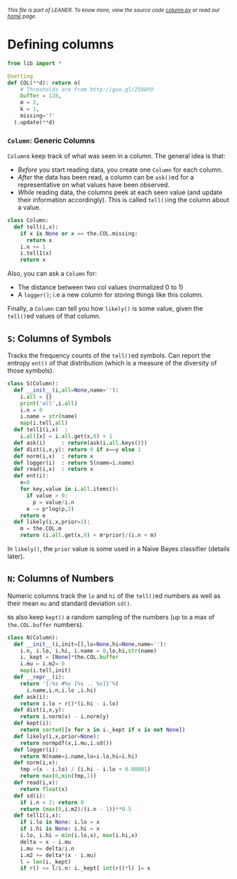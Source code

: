 
<small>_This file is part of LEANER. To know more, view the source code [column.py](../src/column.py) or read our [home](https://github.com/ai-se/leaner) page._</small>


# Defining columns

````python
from lib import *

@setting
def COL(**d): return o(
    # Thresholds are from http://goo.gl/25bAh9
    buffer = 128,
    m = 2,
    k = 1,
    missing='?'
  ).update(**d)

````

### `Column`: Generic Columns

`Column`s keep track of what was seen in a column.
The general idea is that:

+  _Before_ you start reading data,
   you create one `Column` for each column. 
+ _After_ the data has been read, a column can be
   `ask()`ed  for a representative on what
   values have been observed.
+  _While_ reading data, the columns peek at each
   seen value (and update their information accordingly).
   This is called `tell()`ing the column about a value.

````python
class Column:
  def tell(i,x):
    if x is None or x == the.COL.missing:
      return x
    i.n += 1
    i.tell1(x)
    return x
````

Also, you can ask a `Column` for:

+ The distance between two col values (normalized 0 to 1)
+ A `logger()`; i.e
  a new column for storing things like this column.

Finally, a `Column` can tell you how `likely()` is some
value, given the `tell()`ed values of that column.

## `S`: Columns of Symbols

Tracks the frequency counts of the `tell()`ed symbols.
Can report the entropy `ent()` of that distribution
(which is a measure of the diversity of those symbols).

````python
class S(Column): 
  def __init__(i,all=None,name=''): 
    i.all = {}
    print('all',i.all)
    i.n = 0
    i.name = str(name)
    map(i.tell,all)
  def tell1(i,x)  : 
    i.all[x] = i.all.get(x,0) + 1
  def ask(i)     : return(ask(i.all.keys()))
  def dist(i,x,y): return 0 if x==y else 1
  def norm(i,x)  : return x
  def logger(i)  : return S(name=i.name)
  def read(i,x)  : return x
  def ent(i):
    e=0
    for key,value in i.all.items():
      if value > 0:
        p = value/i.n
      e -= p*log(p,2)
    return e
  def likely(i,x,prior=1):
    m = the.COL.m
    return (i.all.get(x,0) + m*prior)/(i.n + m)
````
    
In `likely()`, the `prior` value is some used in a Naive Bayes
classifier (details later).


## `N`: Columns of Numbers

Numeric columns track the `lo` and `hi` of the `tell()`ed
numbers as well as their mean `mu` and standard deviation
`sd()`.

`N`s  also keep `kept()` a random sampling
of the numbers (up to a max of `the.COL.buffer` numbers).
 
````python
class N(Column):
  def __init__(i,init=[],lo=None,hi=None,name=''):
    i.n, i.lo, i.hi, i.name = 0,lo,hi,str(name)
    i._kept = [None]*the.COL.buffer
    i.mu = i.m2= 0
    map(i.tell,init)
  def __repr__(i): 
    return '{:%s #%s [%s .. %s]}'%(
      i.name,i.n,i.lo ,i.hi)
  def ask(i): 
    return i.lo + r()*(i.hi - i.lo)
  def dist(i,x,y): 
    return i.norm(x) - i.norm(y)
  def kept(i): 
    return sorted([x for x in i._kept if x is not None])
  def likely(i,x,prior=None):
    return normpdf(x,i.mu,i.sd())
  def logger(i): 
    return N(name=i.name,lo=i.lo,hi=i.hi)
  def norm(i,x):
    tmp =(x - i.lo) / (i.hi - i.lo + 0.00001)
    return max(0,min(tmp,1))
  def read(i,x): 
    return float(x)
  def sd(i):
    if i.n < 2: return 0
    return (max(0,i.m2)/(i.n - 1))**0.5
  def tell1(i,x):
    if i.lo is None: i.lo = x
    if i.hi is None: i.hi = x
    i.lo, i.hi = min(i.lo,x), max(i.hi,x)
    delta = x - i.mu
    i.mu += delta/i.n
    i.m2 += delta*(x - i.mu)
    l = len(i._kept)
    if r() <= l/i.n: i._kept[ int(r()*l) ]= x
 
 
````
